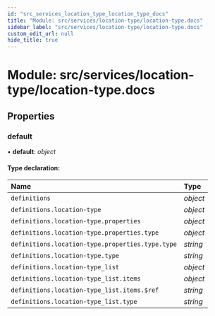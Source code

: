 ```yaml
---
id: "src_services_location_type_location_type_docs"
title: "Module: src/services/location-type/location-type.docs"
sidebar_label: "src/services/location-type/location-type.docs"
custom_edit_url: null
hide_title: true
---
```


# Module: src/services/location-type/location-type.docs

## Properties

### default

• **default**: *object*

#### Type declaration:

Name | Type |
:------ | :------ |
`definitions` | *object* |
`definitions.location-type` | *object* |
`definitions.location-type.properties` | *object* |
`definitions.location-type.properties.type` | *object* |
`definitions.location-type.properties.type.type` | *string* |
`definitions.location-type.type` | *string* |
`definitions.location-type_list` | *object* |
`definitions.location-type_list.items` | *object* |
`definitions.location-type_list.items.$ref` | *string* |
`definitions.location-type_list.type` | *string* |
